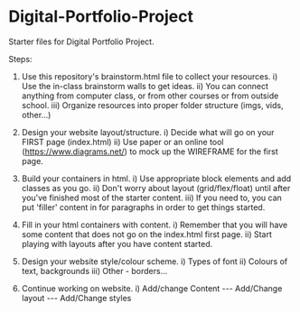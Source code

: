 # Digital-Portfolio-Project

Starter files for Digital Portfolio Project.

Steps:

1. Use this repository's brainstorm.html file to collect your resources.
   i) Use the in-class brainstorm walls to get ideas.
   ii) You can connect anything from computer class,
   or from other courses or from outside school.
   iii) Organize resources into proper folder structure (imgs, vids, other...)

2. Design your website layout/structure.
   i) Decide what will go on your FIRST page (index.html)
   ii) Use paper or an online tool (https://www.diagrams.net/) to mock up the WIREFRAME for the first page.

3. Build your containers in html.
   i) Use appropriate block elements and add classes as you go.
   ii) Don't worry about layout (grid/flex/float) until after you've finished most of the starter content.
   iii) If you need to, you can put 'filler' content in for paragraphs in order to get things started.

4. Fill in your html containers with content.
   i) Remember that you will have some content that does not go on the index.html first page.
   ii) Start playing with layouts after you have content started.

5. Design your website style/colour scheme.
   i) Types of font
   ii) Colours of text, backgrounds
   iii) Other - borders...

6. Continue working on website.
   i) Add/change Content --- Add/Change layout --- Add/Change styles
